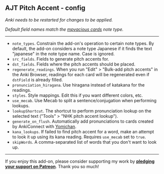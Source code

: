 ## AJT Pitch Accent - config

*Anki needs to be restarted for changes to be applied.*

*Default field names match the
[mpvacious cards](https://ankiweb.net/shared/info/1557722832)
note type.*

****

* `note_types`.
Constrain the add-on's operation to certain note types.
By default, the add-on considers a note type Japanese
if it finds the text "japanese" in the note type name.
Case is ignored.
* `src_fields`.
Fields to generate pitch accents for.
* `dst_fields`.
Fields where the pitch accents should be placed.
* `regenerate_readings`.
When you run "Edit" > "Bulk-add pitch accents"
in the Anki Browser,
readings for each card will be regenerated
even if `dstField` is already filled.
* `pronunciation_hiragana`.
Use hiragana instead of katakana for the readings.
* `styles`.
Style mappings. Edit this if you want different colors, etc.
* `use_mecab`.
Use Mecab to split a sentence/conjugation when performing lookups.
* `lookupShortcut`.
The shortcut to perform pronunciation lookup
on the selected text ("Tools" > "NHK pitch accent lookup").
* `generate_on_flush`.
Automatically add pronunciations to cards created by AnkiConnect with
[Yomichan](https://foosoft.net/projects/yomichan/).
* `kana_lookups`.
If failed to find pitch accent for a word,
make an attempt to look it up using its kana reading.
Requires `use_mecab` set to `true`.
* `skipWords`.
A comma-separated list of words that you don't want to look up.

****

If you enjoy this add-on, please consider supporting my work by
**[pledging your support on Patreon](https://www.patreon.com/bePatron?u=43555128)**.
Thank you so much!
